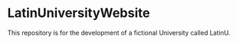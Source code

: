 # LatinUniversityWebsite
This repository is for the development of a fictional University called LatinU.
